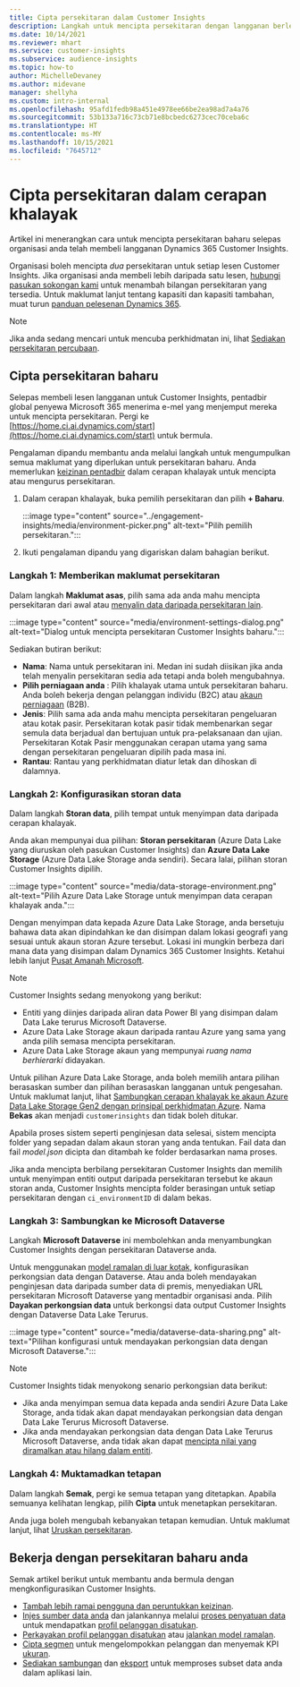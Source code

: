 ```yaml
---
title: Cipta persekitaran dalam Customer Insights
description: Langkah untuk mencipta persekitaran dengan langganan berlesen untuk Dynamics 365 Customer Insights.
ms.date: 10/14/2021
ms.reviewer: mhart
ms.service: customer-insights
ms.subservice: audience-insights
ms.topic: how-to
author: MichelleDevaney
ms.author: midevane
manager: shellyha
ms.custom: intro-internal
ms.openlocfilehash: 95afd1fedb98a451e4978ee66be2ea98ad7a4a76
ms.sourcegitcommit: 53b133a716c73cb71e8bcbedc6273cec70ceba6c
ms.translationtype: HT
ms.contentlocale: ms-MY
ms.lasthandoff: 10/15/2021
ms.locfileid: "7645712"
---
```

# <a name="create-an-environment-in-audience-insights"></a>Cipta persekitaran dalam cerapan khalayak

Artikel ini menerangkan cara untuk mencipta persekitaran baharu selepas organisasi anda telah membeli langganan Dynamics 365 Customer Insights. 

Organisasi boleh mencipta *dua* persekitaran untuk setiap lesen Customer Insights. Jika organisasi anda membeli lebih daripada satu lesen, [hubungi pasukan sokongan kami](https://go.microsoft.com/fwlink/?linkid=2079641) untuk menambah bilangan persekitaran yang tersedia. Untuk maklumat lanjut tentang kapasiti dan kapasiti tambahan, muat turun [panduan pelesenan Dynamics 365](https://go.microsoft.com/fwlink/?LinkId=866544).

> [!NOTE]
> Jika anda sedang mencari untuk mencuba perkhidmatan ini, lihat [Sediakan persekitaran percubaan](../trial-signup.md).

## <a name="create-a-new-environment"></a>Cipta persekitaran baharu

Selepas membeli lesen langganan untuk Customer Insights, pentadbir global penyewa Microsoft 365 menerima e-mel yang menjemput mereka untuk mencipta persekitaran. Pergi ke [https://home.ci.ai.dynamics.com/start](https://home.ci.ai.dynamics.com/start) untuk bermula. 

Pengalaman dipandu membantu anda melalui langkah untuk mengumpulkan semua maklumat yang diperlukan untuk persekitaran baharu. Anda memerlukan [keizinan pentadbir](permissions.md) dalam cerapan khalayak untuk mencipta atau mengurus persekitaran.

1. Dalam cerapan khalayak, buka pemilih persekitaran dan pilih **+ Baharu**.
  
   :::image type="content" source="../engagement-insights/media/environment-picker.png" alt-text="Pilih pemilih persekitaran.":::

1. Ikuti pengalaman dipandu yang digariskan dalam bahagian berikut.

### <a name="step-1-provide-environment-information"></a>Langkah 1: Memberikan maklumat persekitaran

Dalam langkah **Maklumat asas**, pilih sama ada anda mahu mencipta persekitaran dari awal atau [menyalin data daripada persekitaran lain](manage-environments.md#copy-the-environment-configuration).

   :::image type="content" source="media/environment-settings-dialog.png" alt-text="Dialog untuk mencipta persekitaran Customer Insights baharu.":::

Sediakan butiran berikut:
   - **Nama**: Nama untuk persekitaran ini. Medan ini sudah diisikan jika anda telah menyalin persekitaran sedia ada tetapi anda boleh mengubahnya.
   - **Pilih perniagaan anda** : Pilih khalayak utama untuk persekitaran baharu. Anda boleh bekerja dengan pelanggan individu (B2C) atau [akaun perniagaan](work-with-business-accounts.md) (B2B).
   - **Jenis**: Pilih sama ada anda mahu mencipta persekitaran pengeluaran atau kotak pasir. Persekitaran kotak pasir tidak membenarkan segar semula data berjadual dan bertujuan untuk pra-pelaksanaan dan ujian. Persekitaran Kotak Pasir menggunakan cerapan utama yang sama dengan persekitaran pengeluaran dipilih pada masa ini.
   - **Rantau**: Rantau yang perkhidmatan diatur letak dan dihoskan di dalamnya.

### <a name="step-2-configure-data-storage"></a>Langkah 2: Konfigurasikan storan data

Dalam langkah **Storan data**, pilih tempat untuk menyimpan data daripada cerapan khalayak.

Anda akan mempunyai dua pilihan: **Storan persekitaran** (Azure Data Lake  yang diuruskan oleh pasukan Customer Insights) dan **Azure Data Lake Storage** (Azure Data Lake Storage anda sendiri). Secara lalai, pilihan storan Customer Insights dipilih.

:::image type="content" source="media/data-storage-environment.png" alt-text="Pilih Azure Data Lake Storage untuk menyimpan data cerapan khalayak anda.":::

Dengan menyimpan data kepada Azure Data Lake Storage, anda bersetuju bahawa data akan dipindahkan ke dan disimpan dalam lokasi geografi yang sesuai untuk akaun storan Azure tersebut. Lokasi ini mungkin berbeza dari mana data yang disimpan dalam Dynamics 365 Customer Insights. Ketahui lebih lanjut [Pusat Amanah Microsoft](https://www.microsoft.com/trust-center).

> [!NOTE]
> Customer Insights sedang menyokong yang berikut:
> - Entiti yang diinjes daripada aliran data Power BI yang disimpan dalam Data Lake terurus Microsoft Dataverse.  
> - Azure Data Lake Storage akaun daripada rantau Azure yang sama yang anda pilih semasa mencipta persekitaran.
> - Azure Data Lake Storage akaun yang mempunyai *ruang nama berhierarki* didayakan.

Untuk pilihan Azure Data Lake Storage, anda boleh memilih antara pilihan berasaskan sumber dan pilihan berasaskan langganan untuk pengesahan. Untuk maklumat lanjut, lihat [Sambungkan cerapan khalayak ke akaun Azure Data Lake Storage Gen2 dengan prinsipal perkhidmatan Azure](connect-service-principal.md). Nama **Bekas** akan menjadi `customerinsights` dan tidak boleh ditukar.

Apabila proses sistem seperti penginjesan data selesai, sistem mencipta folder yang sepadan dalam akaun storan yang anda tentukan. Fail data dan fail *model.json* dicipta dan ditambah ke folder berdasarkan nama proses.

Jika anda mencipta berbilang persekitaran Customer Insights dan memilih untuk menyimpan entiti output daripada persekitaran tersebut ke akaun storan anda, Customer Insights mencipta folder berasingan untuk setiap persekitaran dengan `ci_environmentID` di dalam bekas.

### <a name="step-3-connect-to-microsoft-dataverse"></a>Langkah 3: Sambungkan ke Microsoft Dataverse
   
Langkah **Microsoft Dataverse** ini membolehkan anda menyambungkan Customer Insights dengan persekitaran Dataverse anda.

Untuk menggunakan [model ramalan di luar kotak](predictions-overview.md#out-of-box-models), konfigurasikan perkongsian data dengan Dataverse. Atau anda boleh mendayakan penginjesan data daripada sumber data di premis, menyediakan URL persekitaran Microsoft Dataverse yang mentadbir organisasi anda. Pilih **Dayakan perkongsian data** untuk berkongsi data output Customer Insights dengan Dataverse Data Lake Terurus.

:::image type="content" source="media/dataverse-data-sharing.png" alt-text="Pilihan konfigurasi untuk mendayakan perkongsian data dengan Microsoft Dataverse.":::

> [!NOTE]
> Customer Insights tidak menyokong senario perkongsian data berikut:
> - Jika anda menyimpan semua data kepada anda sendiri Azure Data Lake Storage, anda tidak akan dapat mendayakan perkongsian data dengan Data Lake Terurus Microsoft Dataverse.
> - Jika anda mendayakan perkongsian data dengan Data Lake Terurus Microsoft Dataverse, anda tidak akan dapat [mencipta nilai yang diramalkan atau hilang dalam entiti](predictions.md).

### <a name="step-4-finalize-the-settings"></a>Langkah 4: Muktamadkan tetapan

Dalam langkah **Semak**, pergi ke semua tetapan yang ditetapkan. Apabila semuanya kelihatan lengkap, pilih **Cipta** untuk menetapkan persekitaran. 

Anda juga boleh mengubah kebanyakan tetapan kemudian. Untuk maklumat lanjut, lihat [Uruskan persekitaran](manage-environments.md).

## <a name="work-with-your-new-environment"></a>Bekerja dengan persekitaran baharu anda

Semak artikel berikut untuk membantu anda bermula dengan mengkonfigurasikan Customer Insights. 

- [Tambah lebih ramai pengguna dan peruntukkan keizinan](permissions.md).
- [Injes sumber data anda](data-sources.md) dan jalankannya melalui [proses penyatuan data](data-unification.md) untuk mendapatkan [profil pelanggan disatukan](customer-profiles.md).
- [Perkayakan profil pelanggan disatukan](enrichment-hub.md) atau [jalankan model ramalan](predictions-overview.md).
- [Cipta segmen](segments.md) untuk mengelompokkan pelanggan dan menyemak KPI [ukuran](measures.md).
- [Sediakan sambungan](connections.md) dan [eksport](export-destinations.md) untuk memproses subset data anda dalam aplikasi lain.
